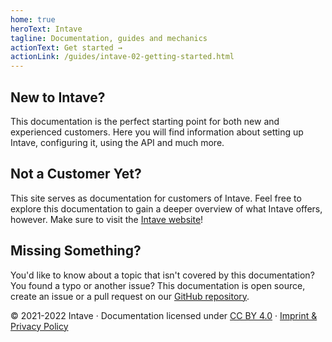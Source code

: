 ```yaml
---
home: true
heroText: Intave
tagline: Documentation, guides and mechanics
actionText: Get started →
actionLink: /guides/intave-02-getting-started.html
---
```


<div class="features">
  <div class="feature">
    <h2>New to Intave?</h2>
    <p>This documentation is the perfect starting point for both new and experienced customers. Here you will find information about setting up Intave, configuring it, using the API and much more.</p>
  </div>
  <div class="feature">
    <h2>Not a Customer Yet?</h2>
    <p>This site serves as documentation for customers of Intave. Feel free to explore this documentation to gain a deeper overview of what Intave offers, however. Make sure to visit the <a href="https://intave.de">Intave website</a>!</p>
  </div>
  <div class="feature">
    <h2>Missing Something?</h2>
    <p>You'd like to know about a topic that isn't covered by this documentation? You found a typo or another issue? This documentation is open source, create an issue or a pull request on our <a href="https://github.com/intave/documentation" target="_blank" rel="noopener noreferrer">GitHub repository</a>.</p>
  </div>
</div>

<div class="footer content__footer">
© 2021-2022 Intave · Documentation licensed under <a href="https://creativecommons.org/licenses/by/4.0/">CC BY 4.0</a> · <a href="https://policy.intave.de/">Imprint & Privacy Policy</a>
</div>
